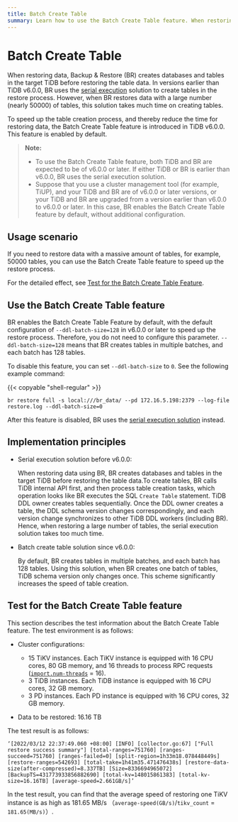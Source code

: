 ```yaml
---
title: Batch Create Table
summary: Learn how to use the Batch Create Table feature. When restoring data, BR can create tables in batches to speed up the restore process.
---
```


# Batch Create Table

When restoring data, Backup & Restore (BR) creates databases and tables in the target TiDB before restoring the table data. In versions earlier than TiDB v6.0.0, BR uses the [serial execution](#implementation-principles) solution to create tables in the restore process. However, when BR restores data with a large number (nearly 50000) of tables, this solution takes much time on creating tables.

To speed up the table creation process, and thereby reduce the time for restoring data, the Batch Create Table feature is introduced in TiDB v6.0.0. This feature is enabled by default.

> **Note:**
>
> - To use the Batch Create Table feature, both TiDB and BR are expected to be of v6.0.0 or later. If either TiDB or BR is earlier than v6.0.0, BR uses the serial execution solution.
> - Suppose that you use a cluster management tool (for example, TiUP), and your TiDB and BR are of v6.0.0 or later versions, or your TiDB and BR are upgraded from a version earlier than v6.0.0 to v6.0.0 or later. In this case, BR enables the Batch Create Table feature by default, without additional configuration.

## Usage scenario

If you need to restore data with a massive amount of tables, for example, 50000 tables, you can use the Batch Create Table feature to speed up the restore process.

For the detailed effect, see [Test for the Batch Create Table Feature](#test-batch-create-table).

## Use the Batch Create Table feature

BR enables the Batch Create Table Feature by default, with the default configuration of `--ddl-batch-size=128` in v6.0.0 or later to speed up the restore process. Therefore, you do not need to configure this parameter. `--ddl-batch-size=128` means that BR creates tables in multiple batches, and each batch has 128 tables.

To disable this feature, you can set `--ddl-batch-size` to `0`. See the following example command:

{{< copyable "shell-regular" >}}

```shell
br restore full -s local:///br_data/ --pd 172.16.5.198:2379 --log-file restore.log --ddl-batch-size=0
```

After this feature is disabled, BR uses the [serial execution solution](#implementation-principles) instead.

## Implementation principles

- Serial execution solution before v6.0.0:

    When restoring data using BR, BR creates databases and tables in the target TiDB before restoring the table data.To create tables, BR calls TiDB internal API first, and then process table creation tasks, which operation looks like BR executes the SQL `Create Table` statement. TiDB DDL owner creates tables sequentially. Once the DDL owner creates a table, the DDL schema version changes correspondingly, and each version change synchronizes to other TiDB DDL workers (including BR). Hence, when restoring a large number of tables, the serial execution solution takes too much time.

- Batch create table solution since v6.0.0:

    By default, BR creates tables in multiple batches, and each batch has 128 tables. Using this solution, when BR creates one batch of tables, TiDB schema version only changes once. This scheme significantly increases the speed of table creation.

## Test for the Batch Create Table feature

This section describes the test information about the Batch Create Table feature. The test environment is as follows:

- Cluster configurations:

    - 15 TiKV instances. Each TiKV instance is equipped with 16 CPU cores, 80 GB memory, and 16 threads to process RPC requests ([`import.num-threads`](/tikv-configuration-file.md#num-threads) = 16).
    - 3 TiDB instances. Each TiDB instance is equipped with 16 CPU cores, 32 GB memory.
    - 3 PD instances. Each PD instance is equipped with 16 CPU cores, 32 GB memory.

- Data to be restored: 16.16 TB

The test result is as follows:

```
‘[2022/03/12 22:37:49.060 +08:00] [INFO] [collector.go:67] ["Full restore success summary"] [total-ranges=751760] [ranges-succeed=751760] [ranges-failed=0] [split-region=1h33m18.078448449s] [restore-ranges=542693] [total-take=1h41m35.471476438s] [restore-data-size(after-compressed)=8.337TB] [Size=8336694965072] [BackupTS=431773933856882690] [total-kv=148015861383] [total-kv-size=16.16TB] [average-speed=2.661GB/s]’
```

In the test result, you can find that the average speed of restoring one TiKV instance is as high as 181.65 MB/s （`average-speed(GB/s)`/`tikv_count` = `181.65(MB/s)`）.
